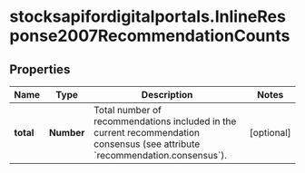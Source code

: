 # stocksapifordigitalportals.InlineResponse2007RecommendationCounts

## Properties

Name | Type | Description | Notes
------------ | ------------- | ------------- | -------------
**total** | **Number** | Total number of recommendations included in the current recommendation consensus (see attribute &#x60;recommendation.consensus&#x60;). | [optional] 



